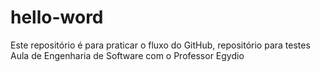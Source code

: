 # hello-word
Este repositório é para praticar o fluxo do GitHub, repositório para testes
Aula de Engenharia de Software com o Professor Egydio
